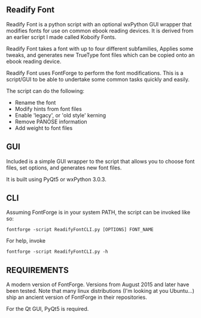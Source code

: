 ## Readify Font

Readify Font is a python script with an optional wxPython GUI wrapper that modifies fonts for use on common ebook
reading devices. It is derived from an earlier script I made called Koboify Fonts.

Readify Font takes a font with up to four different subfamilies, Applies some tweaks, and generates new TrueType font
 files which can be copied onto an ebook reading device.

Readify Font uses FontForge to perform the font modifications. This is a script/GUI to be able to undertake some
common tasks quickly and easily.

The script can do the following:

- Rename the font
- Modify hints from font files
- Enable 'legacy', or 'old style' kerning
- Remove PANOSE information
- Add weight to font files

## GUI

Included is a simple GUI wrapper to the script that allows you to choose font files, set options, and generates new
font files.

It is built using PyQt5 or wxPython 3.0.3.

## CLI

Assuming FontForge is in your system PATH, the script can be invoked like so:

`fontforge -script ReadifyFontCLI.py [OPTIONS] FONT_NAME`

For help, invoke

`fontforge -script ReadifyFontCLI.py -h`

## REQUIREMENTS

A modern version of FontForge. Versions from August 2015 and later have been tested. Note that many linux
distributions (I'm looking at you Ubuntu...) ship an ancient version of FontForge in their repositories.

For the Qt GUI, PyQt5 is required.
